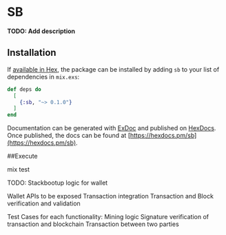 # SB

**TODO: Add description**

## Installation

If [available in Hex](https://hex.pm/docs/publish), the package can be installed
by adding `sb` to your list of dependencies in `mix.exs`:

```elixir
def deps do
  [
    {:sb, "~> 0.1.0"}
  ]
end
```

Documentation can be generated with [ExDoc](https://github.com/elixir-lang/ex_doc)
and published on [HexDocs](https://hexdocs.pm). Once published, the docs can
be found at [https://hexdocs.pm/sb](https://hexdocs.pm/sb).

##Execute

mix test

TODO:
Stackbootup logic for wallet

Wallet APIs to be exposed
    Transaction integration
    Transaction and Block verification and validation

Test Cases for each functionality:
Mining logic
    Signature verification of transaction and blockchain
    Transaction between two parties
